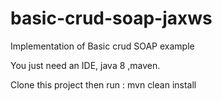 # basic-crud-soap-jaxws
Implementation of Basic crud SOAP example 

You just need an IDE, java 8 ,maven.

Clone this project then run : mvn clean install

